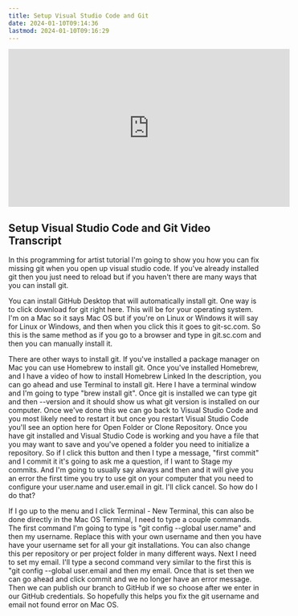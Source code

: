 ```yaml
---
title: Setup Visual Studio Code and Git
date: 2024-01-10T09:14:36
lastmod: 2024-01-10T09:16:29
---
```


<div class="iframe-16-9-container">
<iframe class="youTubeIframe" width="560" height="315" src="https://www.youtube.com/embed/fb5stQYgM_Y?si=Kup1z810GMrK4FSR?rel=0" title="YouTube video player" frameborder="0" allow="accelerometer; autoplay; clipboard-write; encrypted-media; gyroscope; picture-in-picture; web-share" allowfullscreen></iframe>
</div>

## Setup Visual Studio Code and Git Video Transcript

In this programming for artist tutorial I'm going to show you how you can fix missing git when you open up visual studio code. If you've already installed git then you just need to reload but if you haven't there are many ways that you can install git.

You can install GitHub Desktop that will automatically install git. One way is to click download for git right here. This will be for your operating system. I'm on a Mac so it says Mac OS but if you're on Linux or Windows it will say for Linux or Windows, and then when you click this it goes to git-sc.com. So this is the same method as if you go to a browser and type in git.sc.com and then you can manually install it.

There are other ways to install git. If you've installed a package manager on Mac you can use Homebrew to install git. Once you've installed Homebrew, and I have a video of how to install Homebrew Linked In the description, you can go ahead and use Terminal to install git. Here I have a terminal window and I'm going to type "brew install git". Once git is installed we can type git and then --version and it should show us what git version is installed on our computer. Once we've done this we can go back to Visual Studio Code and you most likely need to restart it but once you restart Visual Studio Code you'll see an option here for Open Folder or Clone Repository. Once you have git installed and Visual Studio Code is working and you have a file that you may want to save and you've opened a folder you need to initialize a repository. So if I click this button and then I type a message, "first commit" and I commit it it's going to ask me a question, if I want to Stage my commits. And I'm going to usually say always and then and it will give you an error the first time you try to use git on your computer that you need to configure your user.name and user.email in git. I'll click cancel. So how do I do that?

If I go up to the menu and I click Terminal - New Terminal, this can also be done directly in the Mac OS Terminal, I need to type a couple commands. The first command I'm going to type is "git config --global user.name" and then my username. Replace this with your own username and then you have have your username set for all your git installations. You can also change this per repository or per project folder in many different ways. Next I need to set my email. I'll type a second command very similar to the first this is "git config --global user.email and then my email. Once that is set then we can go ahead and click commit and we no longer have an error message. Then we can publish our branch to GitHub if we so choose after we enter in our GitHub credentials. So hopefully this helps you fix the git username and email not found error on Mac OS.
